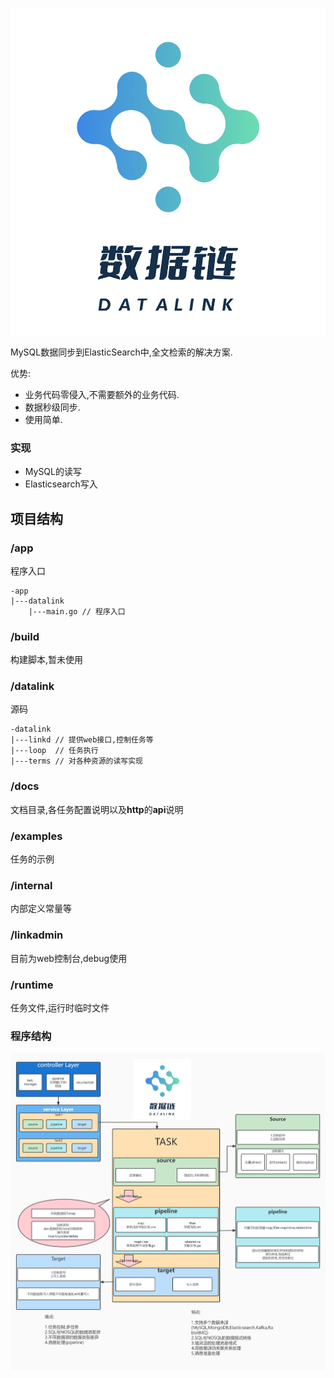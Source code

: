 ![datalink](./docs/guide/logo.jpg)

MySQL数据同步到ElasticSearch中,全文检索的解决方案.

优势:
- 业务代码零侵入,不需要额外的业务代码.
- 数据秒级同步.
- 使用简单.

### 实现

- MySQL的读写
- Elasticsearch写入

## 项目结构

### /app

程序入口

```
-app
|---datalink
    |---main.go // 程序入口 
```

### /build

构建脚本,暂未使用

### /datalink

源码

```
-datalink
|---linkd // 提供web接口,控制任务等
|---loop  // 任务执行
|---terms // 对各种资源的读写实现
```

### /docs

文档目录,各任务配置说明以及**http**的**api**说明

### /examples

任务的示例

### /internal

内部定义常量等

### /linkadmin

目前为web控制台,debug使用

### /runtime

任务文件,运行时临时文件

### 程序结构

![各部分](docs/guide/struct2.jpg)